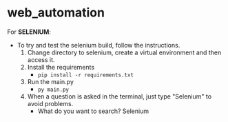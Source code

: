 # web_automation



For **SELENIUM**:

- To try and test the selenium build, follow the instructions.
  1. Change directory to selenium, create a virtual environment and then access it.
  2. Install the requirements
     - `pip install -r requirements.txt`
  3. Run the main.py
     - `py main.py`
  4. When a question is asked in the terminal, just type "Selenium" to avoid problems.
     - What do you want to search? Selenium
